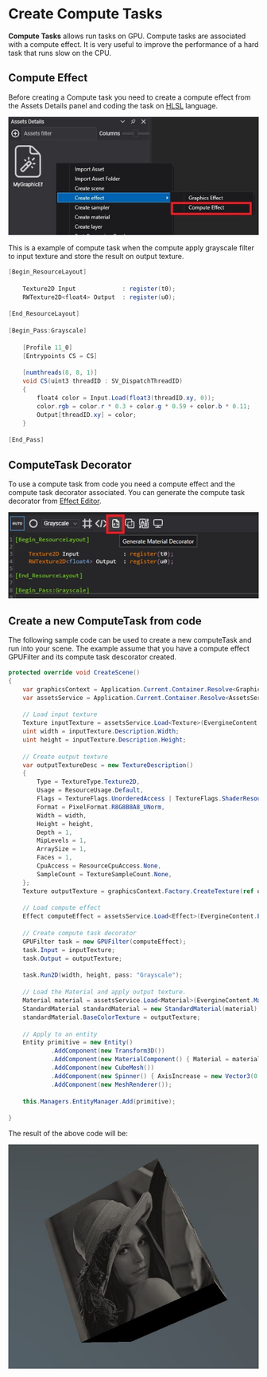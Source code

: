 # Create Compute Tasks

**Compute Tasks** allows run tasks on GPU. Compute tasks are associated with a compute effect. It is very useful to improve the performance of a hard task that runs slow on the CPU.

## Compute Effect
Before creating a Compute task you need to create a compute effect from the Assets Details panel and coding the task on [HLSL](https://docs.microsoft.com/en-us/windows/win32/direct3d11/direct3d-11-advanced-stages-compute-shader) language.

![Create compute effect](images/CreateComputeEffect.jpg)

This is a example of compute task when the compute apply grayscale filter to input texture and store the result on output texture.
```csharp
[Begin_ResourceLayout]

	Texture2D Input				: register(t0);
	RWTexture2D<float4> Output  : register(u0);

[End_ResourceLayout]

[Begin_Pass:Grayscale]

	[Profile 11_0]
	[Entrypoints CS = CS]

	[numthreads(8, 8, 1)]
	void CS(uint3 threadID : SV_DispatchThreadID)
	{
		float4 color = Input.Load(float3(threadID.xy, 0));
		color.rgb = color.r * 0.3 + color.g * 0.59 + color.b * 0.11;
		Output[threadID.xy] = color;
	}

[End_Pass]
```
## ComputeTask Decorator

To use a compute task from code you need a compute effect and the compute task decorator associated. You can generate the compute task decorator from [Effect Editor](../effects/effect_editor.md).

![Compute task descorator](images/computeTaskDecoratorIcon.jpg)

## Create a new ComputeTask from code
The following sample code can be used to create a new computeTask and run into your scene. The example assume that you have a compute effect GPUFilter and its compute task descorator created.

```csharp
protected override void CreateScene()
{
    var graphicsContext = Application.Current.Container.Resolve<GraphicsContext>();
    var assetsService = Application.Current.Container.Resolve<AssetsService>();

    // Load input texture
    Texture inputTexture = assetsService.Load<Texture>(EvergineContent.Textures.lena_png);
    uint width = inputTexture.Description.Width;
    uint height = inputTexture.Description.Height;

    // Create output texture
    var outputTextureDesc = new TextureDescription()
    {
        Type = TextureType.Texture2D,
        Usage = ResourceUsage.Default,
        Flags = TextureFlags.UnorderedAccess | TextureFlags.ShaderResource,
        Format = PixelFormat.R8G8B8A8_UNorm,
        Width = width,
        Height = height,
        Depth = 1,
        MipLevels = 1,
        ArraySize = 1,
        Faces = 1,
        CpuAccess = ResourceCpuAccess.None,
        SampleCount = TextureSampleCount.None,
    };
    Texture outputTexture = graphicsContext.Factory.CreateTexture(ref outputTextureDesc);

    // Load compute effect
    Effect computeEffect = assetsService.Load<Effect>(EvergineContent.Effects.GPUFilter);

    // Create compute task decorator
    GPUFilter task = new GPUFilter(computeEffect);
    task.Input = inputTexture;
    task.Output = outputTexture;

    task.Run2D(width, height, pass: "Grayscale");

    // Load the Material and apply output texture.
    Material material = assetsService.Load<Material>(EvergineContent.Materials.DefaultMaterial);
    StandardMaterial standardMaterial = new StandardMaterial(material);
    standardMaterial.BaseColorTexture = outputTexture;

    // Apply to an entity
    Entity primitive = new Entity()
            .AddComponent(new Transform3D())
            .AddComponent(new MaterialComponent() { Material = material })
            .AddComponent(new CubeMesh())
            .AddComponent(new Spinner() { AxisIncrease = new Vector3(0.1f, 0.2f, 0.3f) })
            .AddComponent(new MeshRenderer());

    this.Managers.EntityManager.Add(primitive);

}
```

The result of the above code will be:

![GPU Filter result](images/GPUFilter.jpg)